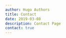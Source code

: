 ```yaml
---
author: Hugo Authors
title: Contact
date: 2019-03-08
description: Contact Page
contact: true
---
```

